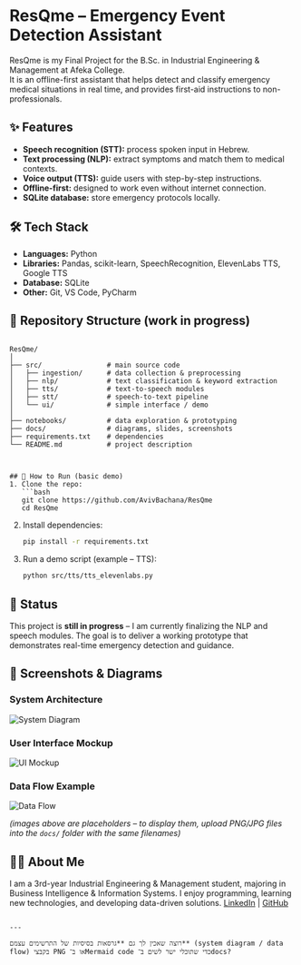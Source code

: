 # ResQme – Emergency Event Detection Assistant  

ResQme is my Final Project for the B.Sc. in Industrial Engineering & Management at Afeka College.  
It is an offline-first assistant that helps detect and classify emergency medical situations in real time, and provides first-aid instructions to non-professionals.  

## ✨ Features  
- **Speech recognition (STT):** process spoken input in Hebrew.  
- **Text processing (NLP):** extract symptoms and match them to medical contexts.  
- **Voice output (TTS):** guide users with step-by-step instructions.  
- **Offline-first:** designed to work even without internet connection.  
- **SQLite database:** store emergency protocols locally.  

## 🛠️ Tech Stack  
- **Languages:** Python  
- **Libraries:** Pandas, scikit-learn, SpeechRecognition, ElevenLabs TTS, Google TTS  
- **Database:** SQLite  
- **Other:** Git, VS Code, PyCharm  

## 📂 Repository Structure (work in progress)  
```

ResQme/
│
├── src/                # main source code
│   ├── ingestion/      # data collection & preprocessing
│   ├── nlp/            # text classification & keyword extraction
│   ├── tts/            # text-to-speech modules
│   ├── stt/            # speech-to-text pipeline
│   └── ui/             # simple interface / demo
│
├── notebooks/          # data exploration & prototyping
├── docs/               # diagrams, slides, screenshots
├── requirements.txt    # dependencies
└── README.md           # project description



## 🚀 How to Run (basic demo)  
1. Clone the repo:  
   ```bash
   git clone https://github.com/AvivBachana/ResQme
   cd ResQme
````

2. Install dependencies:

   ```bash
   pip install -r requirements.txt
   ```
3. Run a demo script (example – TTS):

   ```bash
   python src/tts/tts_elevenlabs.py
   ```

## 📖 Status

This project is **still in progress** – I am currently finalizing the NLP and speech modules.
The goal is to deliver a working prototype that demonstrates real-time emergency detection and guidance.

## 📸 Screenshots & Diagrams

### System Architecture

![System Diagram](docs/system_diagram.png)

### User Interface Mockup

![UI Mockup](docs/ui_mockup.png)

### Data Flow Example

![Data Flow](docs/data_flow.png)

*(images above are placeholders – to display them, upload PNG/JPG files into the `docs/` folder with the same filenames)*

## 👩‍💻 About Me

I am a 3rd-year Industrial Engineering & Management student, majoring in Business Intelligence & Information Systems.
I enjoy programming, learning new technologies, and developing data-driven solutions.
[LinkedIn](https://www.linkedin.com/in/aviv-bachana) | [GitHub](https://github.com/AvivBachana)

```

---

רוצה שאכין לך גם **גרסאות בסיסיות של התרשימים עצמם** (system diagram / data flow) בקבצי PNG או ב־Mermaid code כדי שתוכלי ישר לשים ב־docs?
```
